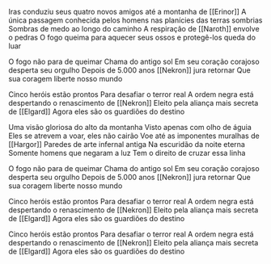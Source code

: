 Iras conduziu seus quatro novos amigos até a montanha de [[Erinor]]
A única passagem conhecida pelos homens nas planícies das terras sombrias
Sombras de medo ao longo do caminho A respiração de [[Naroth]] envolve o
pedras
O fogo queima para aquecer seus ossos e protegê-los
queda do luar

O fogo não para de queimar
Chama do antigo sol
Em seu coração corajoso desperta seu orgulho
Depois de 5.000 anos
[[Nekron]] jura retornar
Que sua coragem liberte nosso mundo

Cinco heróis estão prontos
Para desafiar o terror real
A ordem negra está despertando o renascimento de [[Nekron]]
Eleito pela aliança mais secreta de [[Elgard]]
Agora eles são os guardiões do destino

Uma visão gloriosa do alto da montanha
Visto apenas com olho de águia
Eles se atrevem a voar, eles não cairão
Voe até as imponentes muralhas de [[Hargor]]
Paredes de arte infernal antiga
Na escuridão da noite eterna
Somente homens que negaram a luz
Tem o direito de cruzar essa linha

O fogo não para de queimar
Chama do antigo sol
Em seu coração corajoso desperta seu orgulho
Depois de 5.000 anos
[[Nekron]] jura retornar
Que sua coragem liberte nosso mundo

Cinco heróis estão prontos
Para desafiar o terror real
A ordem negra está despertando o renascimento de [[Nekron]]
Eleito pela aliança mais secreta de [[Elgard]]
Agora eles são os guardiões do destino

Cinco heróis estão prontos
Para desafiar o terror real
A ordem negra está despertando o renascimento de [[Nekron]]
Eleito pela aliança mais secreta de [[Elgard]]
Agora eles são os guardiões do destino
